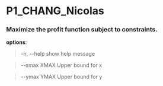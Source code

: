 ﻿# P1_CHANG_Nicolas
 
### Maximize the profit function subject to constraints.

__options__:
> -h, --help   show help message

> --xmax XMAX  Upper bound for x

> --ymax YMAX  Upper bound for y

